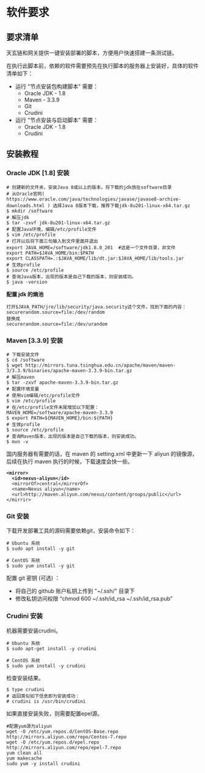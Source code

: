 # 软件要求

## 要求清单 <a href="#id2.2-ruan-jian-yao-qiu-yao-qiu-qing-dan" id="id2.2-ruan-jian-yao-qiu-yao-qiu-qing-dan"></a>

天玄链和网关提供一键安装部署的脚本，方便用户快速搭建一条测试链。

在执行此脚本前，依赖的软件需要预先在执行脚本的服务器上安装好，具体的软件清单如下：

* 运行 "节点安装包构建脚本" 需要：
  * Oracle JDK - 1.8
  * Maven - 3.3.9
  * Git
  * Crudini
* 运行 "节点安装与启动脚本" 需要：
  * Oracle JDK - 1.8
  * Crudini

## 安装教程 <a href="#id2.2-ruan-jian-yao-qiu-an-zhuang-jiao-cheng" id="id2.2-ruan-jian-yao-qiu-an-zhuang-jiao-cheng"></a>

### Oracle JDK \[1.8] 安装 <a href="#id2.2-ruan-jian-yao-qiu-oraclejdk1.8-an-zhuang-oraclejdk" id="id2.2-ruan-jian-yao-qiu-oraclejdk1.8-an-zhuang-oraclejdk"></a>

```
# 创建新的文件夹，安装Java 8或以上的版本，将下载的jdk放在software目录
# 从Oracle官网( https://www.oracle.com/java/technologies/javase/javase8-archive-downloads.html ) 选择Java 8版本下载，推荐下载jdk-8u201-linux-x64.tar.gz
$ mkdir /software
# 解压jdk
$ tar -zxvf jdk-8u201-linux-x64.tar.gz
# 配置Java环境，编辑/etc/profile文件
$ vim /etc/profile
# 打开以后将下面三句输入到文件里面并退出
export JAVA_HOME=/software/jdk1.8.0_201  #这是一个文件目录，非文件
export PATH=$JAVA_HOME/bin:$PATH
export CLASSPATH=.:$JAVA_HOME/lib/dt.jar:$JAVA_HOME/lib/tools.jar
# 生效profile
$ source /etc/profile
# 查询Java版本，出现的版本是自己下载的版本，则安装成功。
$ java -version
```

**配置 jdk 的熵池**

```
打开$JAVA_PATH/jre/lib/security/java.security这个文件，找到下面的内容：
securerandom.source=file:/dev/random
替换成
securerandom.source=file:/dev/urandom
```

### Maven \[3.3.9] 安装 <a href="#id2.2-ruan-jian-yao-qiu-maven3.3.9-an-zhuang-maven" id="id2.2-ruan-jian-yao-qiu-maven3.3.9-an-zhuang-maven"></a>

```
# 下载安装文件
$ cd /software
$ wget http://mirrors.tuna.tsinghua.edu.cn/apache/maven/maven-3/3.3.9/binaries/apache-maven-3.3.9-bin.tar.gz
# 解压maven
$ tar -zxvf apache-maven-3.3.9-bin.tar.gz
# 配置环境变量
# 使用vim编辑/etc/profile文件
$ vim /etc/profile
# 在/etc/profile文件末尾增加以下配置：
MAVEN_HOME=/software/apache-maven-3.3.9
$ export PATH=${MAVEN_HOME}/bin:${PATH}
# 生效profile
$ source /etc/profile
# 查询Maven版本，出现的版本是自己下载的版本，则安装成功。
$ mvn -v
```

国内服务器有需要的话，在 maven 的 setting.xml 中更新一下 aliyun 的镜像源，后续在执行 maven 执行的时候，下载速度会快一些。

<pre><code><strong>&#x3C;mirror>
</strong><strong>  &#x3C;id>nexus-aliyun&#x3C;/id>
</strong>  &#x3C;mirrorOf>central&#x3C;/mirrorOf>
  &#x3C;name>Nexus aliyun&#x3C;/name>
  &#x3C;url>http://maven.aliyun.com/nexus/content/groups/public&#x3C;/url>
&#x3C;/mirrir>
</code></pre>

### Git 安装 <a href="#id2.2-ruan-jian-yao-qiu-git-an-zhuang-git" id="id2.2-ruan-jian-yao-qiu-git-an-zhuang-git"></a>

下载开发部署工具的源码需要依赖git，安装命令如下：

```
# Ubuntu 系统
$ sudo apt install -y git

# CentOS 系统
$ sudo yum install -y git
```

配置 git 密钥 (可选) ：

* 将自己的 github 账户私钥上传到 "\~/.ssh/" 目录下
* 修改私钥访问权限 “chmod 600 \~/.ssh/id\_rsa \~/.ssh/id\_rsa.pub”

### Crudini 安装 <a href="#id2.2-ruan-jian-yao-qiu-crudini-an-zhuang-crudini" id="id2.2-ruan-jian-yao-qiu-crudini-an-zhuang-crudini"></a>

机器需要安装crudini。

```
# Ubuntu 系统
$ sudo apt-get install -y crudini

# CentOS 系统
$ sudo yum install -y crudini
```

检查安装结果。

```
$ type crudini
# 返回类似如下信息即为安装成功：
# crudini is /usr/bin/crudini
```

如果直接安装失败，则需要配置epel源。

```
#配置yum源为aliyun
wget -O /etc/yum.repos.d/CentOS-Base.repo http://mirrors.aliyun.com/repo/Centos-7.repo
wget -O /etc/yum.repos.d/epel.repo http://mirrors.aliyun.com/repo/epel-7.repo
yum clean all
yum makecache
sudo yum -y install crudini
```
